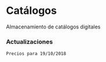 # Catálogos
Almacenamiento de catálogos digitales

### Actualizaciones
```
Precios para 19/10/2018
```
